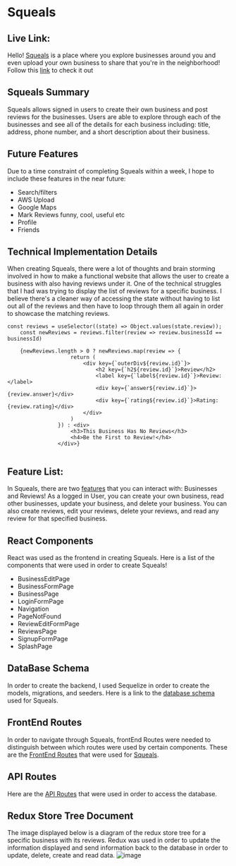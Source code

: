 # Squeals

## Live Link:
Hello! [Squeals](https://squeals.herokuapp.com/) is a place where you explore businesses around you and even upload your own business to share that you're in the neighborhood! Follow this [link](https://squeals.herokuapp.com/) to check it out

## Squeals Summary
Squeals allows signed in users to create their own business and post reviews for the businesses. Users are able to explore through each of the businesses and see all of the details for each business including: title, address, phone number, and a short description about their business.

## Future Features
Due to a time constraint of completing Squeals within a week, I hope to include these features in the near future:
- Search/filters
- AWS Upload
- Google Maps
- Mark Reviews funny, cool, useful etc
- Profile
- Friends

## Technical Implementation Details
When creating Squeals, there were a lot of thoughts and brain storming involved in how to make a functional website that allows the user to create a business with also having reviews under it. One of the technical struggles that I had was trying to display the list of reviews for a specific business. I believe there's a cleaner way of accessing the state without having to list out all of the reviews and then have to loop through them all again in order to showcase the matching reviews.

```
const reviews = useSelector((state) => Object.values(state.review));
    const newReviews = reviews.filter(review => review.businessId == businessId)
    
    {newReviews.length > 0 ? newReviews.map(review => {
                    return (
                        <div key={`outerDiv${review.id}`}>
                            <h2 key={`h2${review.id}`}>Review</h2>
                            <label key={`label${review.id}`}>Review:</label>
                            <div key={`answer${review.id}`}>{review.answer}</div>
                            <div key={`rating${review.id}`}>Rating: {review.rating}</div>
                        </div>
                    )
                }) : <div>
                    <h3>This Business Has No Reviews</h3>
                    <h4>Be the First to Review!</h4>
                </div>}
    
```

## Feature List:
In Squeals, there are two [features](https://github.com/ChrisPHong/Squeals/wiki/Feature-List) that you can interact with: Businesses and Reviews! As a logged in User, you can create your own business, read other businesses, update your business, and delete your business. You can also create reviews, edit your reviews, delete your reviews, and read any review for that specified business.



## React Components
React was used as the frontend in creating Squeals. Here is a list of the components that were used in order to create Squeals!
- BusinessEditPage
- BusinessFormPage
- BusinessPage
- LoginFormPage
- Navigation
- PageNotFound
- ReviewEditFormPage
- ReviewsPage
- SignupFormPage
- SplashPage


## DataBase Schema
In order to create the backend, I used Sequelize in order to create the models, migrations, and seeders. Here is a link to the [database schema](https://github.com/ChrisPHong/Squeals/wiki/Database-Schema) used for Squeals.


## FrontEnd Routes
In order to navigate through Squeals, frontEnd Routes were needed to distinguish between which routes were used by certain components. These are the [FrontEnd Routes](https://github.com/ChrisPHong/Squeals/wiki/FrontEnd-Routes) that were used for [Squeals](https://squeals.herokuapp.com/).


## API Routes
Here are the [API Routes](https://github.com/ChrisPHong/Squeals/wiki/API-Routes) that were used in order to access the database.


## Redux Store Tree Document
The image displayed below is a diagram of the redux store tree for a specific business with its reviews. Redux was used in order to update the information displayed and send information back to the database in order to update, delete, create and read data. 
![image](https://user-images.githubusercontent.com/98856057/171960136-46f15d9b-5f11-4491-8c81-cf79f034d4bc.png)
